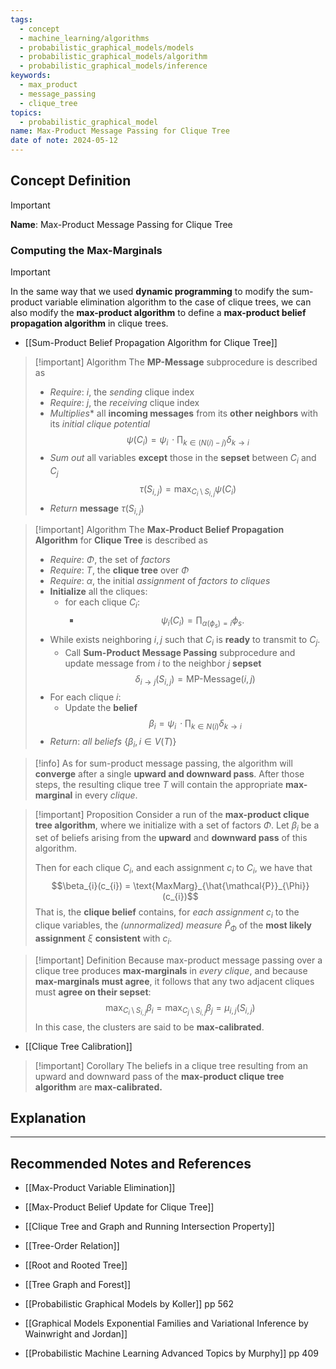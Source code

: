 ```yaml
---
tags:
  - concept
  - machine_learning/algorithms
  - probabilistic_graphical_models/models
  - probabilistic_graphical_models/algorithm
  - probabilistic_graphical_models/inference
keywords:
  - max_product
  - message_passing
  - clique_tree
topics:
  - probabilistic_graphical_model
name: Max-Product Message Passing for Clique Tree
date of note: 2024-05-12
---
```


## Concept Definition

>[!important]
>**Name**: Max-Product Message Passing for Clique Tree

### Computing the Max-Marginals

>[!important]
>In the same way that we used **dynamic programming** to modify the sum-product variable elimination algorithm to the case of clique trees, we can also modify the **max-product algorithm** to define a **max-product belief propagation algorithm** in clique trees.

- [[Sum-Product Belief Propagation Algorithm for Clique Tree]]

>[!important] Algorithm
>The **MP-Message** subprocedure is described as
>- *Require*: $i$, the *sending* clique index
>- *Require*: $j$, the *receiving* clique index
>- *Multiplies** all **incoming messages** from its **other neighbors** with its *initial clique potential* $$\psi(C_{i}) = \psi_{i}\,\cdot\prod_{k\in (N(i) - j)}\delta_{k\to i}$$
>- *Sum out* all variables **except** those in the **sepset** between $C_{i}$ and $C_{j}$ $$\tau(S_{i,j}) = \max_{C_{i} \setminus S_{i,j}}\psi(C_{i})$$
>- *Return* **message** $\tau(S_{i,j})$

>[!important] Algorithm
>The **Max-Product Belief Propagation Algorithm** for **Clique Tree** is described as 
>- *Require*: $\Phi$, the set of *factors*
>- *Require*: $T$, the **clique tree** over $\Phi$
>- *Require*: $\alpha$, the initial *assignment* of *factors to cliques*
>- **Initialize** all the cliques:
>	- for each clique $C_{i}$:
>		- $$\psi_{i}(C_{i}) = \prod_{\alpha(\phi_{s}) = i}\phi_{s}.$$
>- While exists neighboring $i,j$ such that $C_{i}$ is **ready** to transmit to $C_{j}$.
>	- Call **Sum-Product Message Passing** subprocedure and update message from $i$ to the neighbor $j$ **sepset** $$\delta_{i \to j}(S_{i, j}) = \text{MP-Message}(i, j)$$
>- For each clique $i$:
>	- Update the **belief** $$\beta_{i} = \psi_{i}\,\cdot\prod_{k\in N(i)}\delta_{k\to i}$$ 
>- *Return*: *all beliefs* $\{ \beta_{i}, i\in V(T) \}$

>[!info]
>As for sum-product message passing, the algorithm will **converge** after a single **upward and downward pass**. After those steps, the resulting clique tree $T$ will contain the appropriate **max-marginal** in every *clique*.

>[!important] Proposition
>Consider a run of the **max-product clique tree algorithm**, where we initialize with a set of factors $\Phi$. Let $\beta_{i}$ be a set of beliefs arising from the **upward** and **downward pass** of this algorithm.
>
>Then for each clique $C_{i}$, and each assignment $c_{i}$ to $C_{i}$, we have that $$\beta_{i}(c_{i}) = \text{MaxMarg}_{\hat{\mathcal{P}}_{\Phi}}(c_{i})$$
>That is, the **clique belief** contains, for *each assignment* $c_{i}$ to the clique variables, the *(unnormalized) measure*  $\hat{P}_{\Phi}$ of the **most likely assignment** $\xi$ **consistent** with $c_{i}$.

>[!important] Definition
>Because max-product message passing over a clique tree produces **max-marginals** in *every clique*, and because **max-marginals must agree**, it follows that any two adjacent cliques must **agree on their sepset**:
>$$
> \max_{C_{i} \setminus S_{i,j}}\beta_{i} = \max_{C_{j} \setminus S_{i,j}}\beta_{j} = \mu_{i,j}(S_{i,j})
>$$
>In this case, the clusters are said to be **max-calibrated**.

- [[Clique Tree Calibration]]

>[!important] Corollary
>The beliefs in a clique tree resulting from an upward and downward pass of the **max-product clique tree algorithm** are **max-calibrated.**


## Explanation





-----------
##  Recommended Notes and References

- [[Max-Product Variable Elimination]]
- [[Max-Product Belief Update for Clique Tree]]

- [[Clique Tree and Graph and Running Intersection Property]]
- [[Tree-Order Relation]]
- [[Root and Rooted Tree]]
- [[Tree Graph and Forest]]


- [[Probabilistic Graphical Models by Koller]] pp 562
- [[Graphical Models Exponential Families and Variational Inference by Wainwright and Jordan]]
- [[Probabilistic Machine Learning Advanced Topics by Murphy]] pp 409
